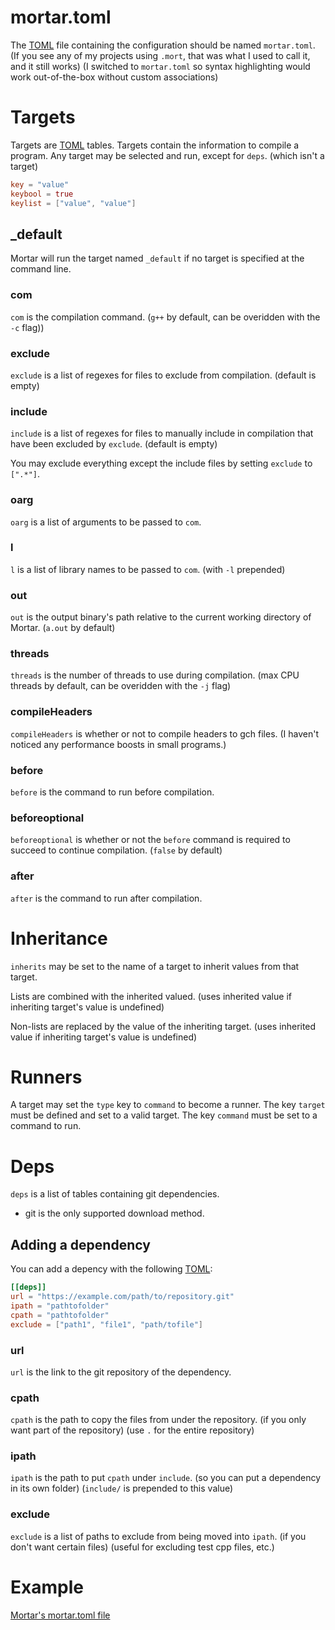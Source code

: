# mortar.toml
The [TOML](https://toml.io/en/) file containing the configuration should be named `mortar.toml`. (If you see any of my projects using `.mort`, that was what I used to call it, and it still works) (I switched to `mortar.toml` so syntax highlighting would work out-of-the-box without custom associations)

# Targets
Targets are [TOML](https://toml.io/en/) tables.
Targets contain the information to compile a program.
Any target may be selected and run, except for `deps`. (which isn't a target)
```toml
key = "value"
keybool = true
keylist = ["value", "value"]
```

## _default
Mortar will run the target named `_default` if no target is specified at the command line.

### com
`com` is the compilation command. (`g++` by default, can be overidden with the `-c` flag))

### exclude
`exclude` is a list of regexes for files to exclude from compilation. (default is empty)

### include
`include` is a list of regexes for files to manually include in compilation that have been excluded by `exclude`. (default is empty)

You may exclude everything except the include files by setting `exclude` to `[".*"]`.

### oarg
`oarg` is a list of arguments to be passed to `com`.

### l
`l` is a list of library names to be passed to `com`. (with `-l` prepended)

### out
`out` is the output binary's path relative to the current working directory of Mortar. (`a.out` by default)

### threads
`threads` is the number of threads to use during compilation. (max CPU threads by default, can be overidden with the `-j` flag)

### compileHeaders
`compileHeaders` is whether or not to compile headers to gch files. (I haven't noticed any performance boosts in small programs.)

### before
`before` is the command to run before compilation.

### beforeoptional
`beforeoptional` is whether or not the `before` command is required to succeed to continue compilation. (`false` by default)

### after
`after` is the command to run after compilation.

# Inheritance
`inherits` may be set to the name of a target to inherit values from that target.

Lists are combined with the inherited valued. (uses inherited value if inheriting target's value is undefined)

Non-lists are replaced by the value of the inheriting target. (uses inherited value if inheriting target's value is undefined)

# Runners
A target may set the `type` key to `command` to become a runner.
The key `target` must be defined and set to a valid target.
The key `command` must be set to a command to run.

# Deps
`deps` is a list of tables containing git dependencies.
- git is the only supported download method.

## Adding a dependency
You can add a depency with the following [TOML](https://toml.io/en/):
```toml
[[deps]]
url = "https://example.com/path/to/repository.git"
ipath = "pathtofolder"
cpath = "pathtofolder"
exclude = ["path1", "file1", "path/tofile"]
```

### url
`url` is the link to the git repository of the dependency.

### cpath
`cpath` is the path to copy the files from under the repository. (if you only want part of the repository) (use `.` for the entire repository)

### ipath
`ipath` is the path to put `cpath` under `include`. (so you can put a dependency in its own folder) (`include/` is prepended to this value)

### exclude
`exclude` is a list of paths to exclude from being moved into `ipath`. (if you don't want certain files) (useful for excluding test cpp files, etc.)

# Example
[Mortar's mortar.toml file](/mortar.toml)